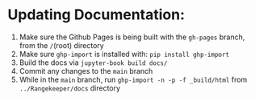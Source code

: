 # Updating Documentation:

1. Make sure the Github Pages is being built with the `gh-pages` branch, from the `/`(root) directory
2. Make sure `ghp-import` is installed with: `pip install ghp-import`
3. Build the docs via `jupyter-book build docs/`
4. Commit any changes to the `main` branch
5. While in the `main` branch, run `ghp-import -n -p -f _build/html` from `../Rangekeeper/docs` directory
